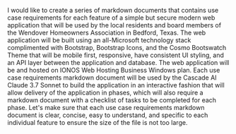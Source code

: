 I would like to create a series of markdown documents that contains use case requirements for each feature of a simple but secure modern web application that will be used by the local residents and board members of the Wendover Homeowners Association in Bedford, Texas.  The web application will be built using an all-Microsoft technology stack complimented with Bootstrap, Bootstrap Icons, and the Cosmo Bootswatch Theme that will be mobile first, responsive, have consistent UI styling, and an API layer between the application and database.  The web application will be and hosted on IONOS Web Hosting Business Windows plan.  Each use case requirements markdown document will be used by the Cascade AI Claude 3.7 Sonnet to build the application in an interactive fashion that will allow delivery of the application in phases, which will also require a markdown document with a checklist of tasks to be completed for each phase.  Let's make sure that each use case requirements markdown document is clear, concise, easy to understand, and specific to each individual feature to ensure the size of the file is not too large.